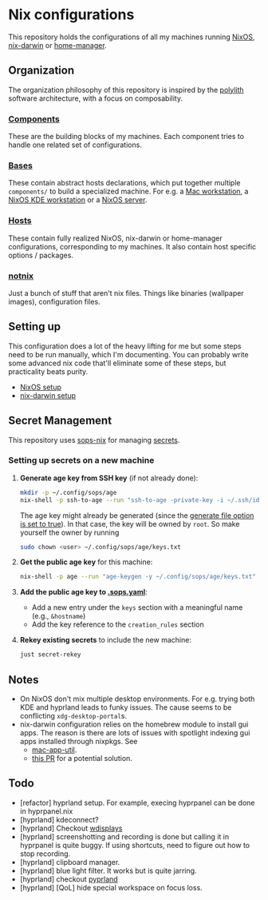 # Nix configurations

This repository holds the configurations of all my machines running [NixOS](https://nixos.org/), [nix-darwin](https://github.com/nix-darwin/nix-darwin) or [home-manager](https://github.com/nix-community/home-manager).

## Organization

The organization philosophy of this repository is inspired by the [polylith](https://polylith.gitbook.io/polylith) software architecture, with a focus on composability.

### [Components](./components/)

These are the building blocks of my machines. Each component tries to handle one related set of configurations.

### [Bases](./bases/)

These contain abstract hosts declarations, which put together multiple `components/` to build a specialized machine. For e.g. a [Mac workstation](./bases/darwin/workstation.nix), a [NixOS KDE workstation](./bases/nixos/desktop-environment/k) or a [NixOS server](./bases/nixos/flavor/server.nix).

### [Hosts](./hosts/)

These contain fully realized NixOS, nix-darwin or home-manager configurations, corresponding to my machines. It also contain host specific options / packages.

### [notnix](./notnix/)

Just a bunch of stuff that aren't nix files. Things like binaries (wallpaper images), configuration files.

## Setting up

This configuration does a lot of the heavy lifting for me but some steps need to be run manually, which I'm documenting. You can probably write some advanced nix code that'll eliminate some of these steps, but practicality beats purity.

- [NixOS setup](./bases/nixos/README.md)
- [nix-darwin setup](./bases/darwin/README.md)


## Secret Management

This repository uses [sops-nix](https://github.com/Mic92/sops-nix) for managing [secrets](./secrets.yaml).

### Setting up secrets on a new machine

1. **Generate age key from SSH key** (if not already done):
   ```bash
   mkdir -p ~/.config/sops/age
   nix-shell -p ssh-to-age --run "ssh-to-age -private-key -i ~/.ssh/id_ed25519 > ~/.config/sops/age/keys.txt"
   ```

   The age key might already be generated (since the [generate file option is set to true](./components/common/sops.nix#L12)). In that case, the key will be owned by `root`. So make yourself the owner by running
   ```bash
   sudo chown <user> ~/.config/sops/age/keys.txt
   ```

2. **Get the public age key** for this machine:
   ```bash
   nix-shell -p age --run "age-keygen -y ~/.config/sops/age/keys.txt"
   ```

3. **Add the public age key to [.sops.yaml](./.sops.yaml)**:
   - Add a new entry under the `keys` section with a meaningful name (e.g., `&hostname`)
   - Add the key reference to the `creation_rules` section

4. **Rekey existing secrets** to include the new machine:
   ```bash
   just secret-rekey
   ```

## Notes

- On NixOS don't mix multiple desktop environments. For e.g. trying both KDE and hyprland leads to funky issues. The cause seems to be conflicting `xdg-desktop-portal`s.
- nix-darwin configuration relies on the homebrew module to install gui apps. The reason is there are lots of issues with spotlight indexing gui apps installed through nixpkgs. See
  - [mac-app-util](https://github.com/hraban/mac-app-util).
  - [this PR](https://github.com/nix-darwin/nix-darwin/pull/1396#issuecomment-3150075769) for a potential solution.

## Todo

- [refactor] hyprland setup. For example, execing hyprpanel can be done in hyprpanel.nix
- [hyprland] kdeconnect?
- [hyprland] Checkout [wdisplays](https://github.com/artizirk/wdisplays)
- [hyprland] screenshotting and recording is done but calling it in hyprpanel is quite buggy. If using shortcuts, need to figure out how to stop recording.
- [hyprland] clipboard manager.
- [hyprland] blue light filter. It works but is quite jarring.
- [hyprland] checkout [pyprland](https://github.com/hyprland-community/pyprland)
- [hyprland] [QoL] hide special workspace on focus loss.
